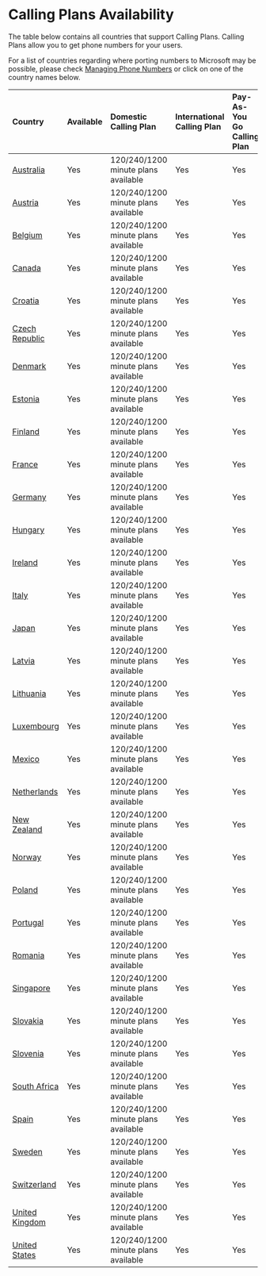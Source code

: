 # Calling Plans Availability

The table below contains all countries that support Calling Plans. Calling Plans allow you to get phone numbers for your users.

For a list of countries regarding where porting numbers to Microsoft may be possible, please check [Managing Phone Numbers](../managingphone) or click on one of the country names below.

|**Country**|**Available**|**Domestic Calling Plan**|**International Calling Plan**|**Pay-As-You Go Calling Plan**|**Can Make Outbound Calls**|**Can Make Outbound Calls to Premium Numbers**|
|:-----|:-----|:-----|:-----|:-----|:-----|:-----|
|[Australia](../phone-number-management-for-canada.md)<br/> |Yes  <br/> |120/240/1200 minute plans available  <br/> |Yes  <br/> |Yes  <br/> | Yes  <br/> | Yes  <br/> |
|[Austria](../phone-number-management-for-canada.md)<br/> |Yes  <br/> |120/240/1200 minute plans available  <br/> |Yes  <br/> |Yes  <br/> | Yes  <br/> | Yes  <br/> |
|[Belgium](../phone-number-management-for-canada.md)<br/> |Yes  <br/> |120/240/1200 minute plans available  <br/> |Yes  <br/> |Yes  <br/> | Yes  <br/> | Yes  <br/> |
|[Canada](../phone-number-management-for-canada.md)<br/> |Yes  <br/> |120/240/1200 minute plans available  <br/> |Yes  <br/> |Yes  <br/> | Yes  <br/> | Yes  <br/> |
|[Croatia](../phone-number-management-for-canada.md)<br/> |Yes  <br/> |120/240/1200 minute plans available  <br/> |Yes  <br/> |Yes  <br/> | Yes  <br/> | Yes  <br/> |
|[Czech Republic](../phone-number-management-for-canada.md)<br/> |Yes  <br/> |120/240/1200 minute plans available  <br/> |Yes  <br/> |Yes  <br/> | Yes  <br/> | Yes  <br/> |
|[Denmark](../phone-number-management-for-canada.md)<br/> |Yes  <br/> |120/240/1200 minute plans available  <br/> |Yes  <br/> |Yes  <br/> | Yes  <br/> | Yes  <br/> |
|[Estonia](../phone-number-management-for-canada.md)<br/> |Yes  <br/> |120/240/1200 minute plans available  <br/> |Yes  <br/> |Yes  <br/> | Yes  <br/> | Yes  <br/> |
|[Finland](../phone-number-management-for-canada.md)<br/> |Yes  <br/> |120/240/1200 minute plans available  <br/> |Yes  <br/> |Yes  <br/> | Yes  <br/> | Yes  <br/> |
|[France](../phone-number-management-for-canada.md)<br/> |Yes  <br/> |120/240/1200 minute plans available  <br/> |Yes  <br/> |Yes  <br/> | Yes  <br/> | Yes  <br/> |
|[Germany](../phone-number-management-for-canada.md)<br/> |Yes  <br/> |120/240/1200 minute plans available  <br/> |Yes  <br/> |Yes  <br/> | Yes  <br/> | Yes  <br/> |
|[Hungary](../phone-number-management-for-canada.md)<br/> |Yes  <br/> |120/240/1200 minute plans available  <br/> |Yes  <br/> |Yes  <br/> | Yes  <br/> | Yes  <br/> |
|[Ireland](../phone-number-management-for-canada.md)<br/> |Yes  <br/> |120/240/1200 minute plans available  <br/> |Yes  <br/> |Yes  <br/> | Yes  <br/> | Yes  <br/> |
|[Italy](../phone-number-management-for-canada.md)<br/> |Yes  <br/> |120/240/1200 minute plans available  <br/> |Yes  <br/> |Yes  <br/> | Yes  <br/> | Yes  <br/> |
|[Japan](../phone-number-management-for-canada.md)<br/> |Yes  <br/> |120/240/1200 minute plans available  <br/> |Yes  <br/> |Yes  <br/> | Yes  <br/> | Yes  <br/> |
|[Latvia](../phone-number-management-for-canada.md)<br/> |Yes  <br/> |120/240/1200 minute plans available  <br/> |Yes  <br/> |Yes  <br/> | Yes  <br/> | Yes  <br/> |
|[Lithuania](../phone-number-management-for-canada.md)<br/> |Yes  <br/> |120/240/1200 minute plans available  <br/> |Yes  <br/> |Yes  <br/> | Yes  <br/> | Yes  <br/> |
|[Luxembourg](../phone-number-management-for-canada.md)<br/> |Yes  <br/> |120/240/1200 minute plans available  <br/> |Yes  <br/> |Yes  <br/> | Yes  <br/> | Yes  <br/> |
|[Mexico](../phone-number-management-for-canada.md)<br/> |Yes  <br/> |120/240/1200 minute plans available  <br/> |Yes  <br/> |Yes  <br/> | Yes  <br/> | Yes  <br/> |
|[Netherlands](../phone-number-management-for-canada.md)<br/> |Yes  <br/> |120/240/1200 minute plans available  <br/> |Yes  <br/> |Yes  <br/> | Yes  <br/> | Yes  <br/> |
|[New Zealand](../phone-number-management-for-canada.md)<br/> |Yes  <br/> |120/240/1200 minute plans available  <br/> |Yes  <br/> |Yes  <br/> | Yes  <br/> | Yes  <br/> |
|[Norway](../phone-number-management-for-canada.md)<br/> |Yes  <br/> |120/240/1200 minute plans available  <br/> |Yes  <br/> |Yes  <br/> | Yes  <br/> | Yes  <br/> |
|[Poland](../phone-number-management-for-canada.md)<br/> |Yes  <br/> |120/240/1200 minute plans available  <br/> |Yes  <br/> |Yes  <br/> | Yes  <br/> | Yes  <br/> |
|[Portugal](../phone-number-management-for-canada.md)<br/> |Yes  <br/> |120/240/1200 minute plans available  <br/> |Yes  <br/> |Yes  <br/> | Yes  <br/> | Yes  <br/> |
|[Romania](../phone-number-management-for-canada.md)<br/> |Yes  <br/> |120/240/1200 minute plans available  <br/> |Yes  <br/> |Yes  <br/> | Yes  <br/> | Yes  <br/> |
|[Singapore](../phone-number-management-for-canada.md)<br/> |Yes  <br/> |120/240/1200 minute plans available  <br/> |Yes  <br/> |Yes  <br/> | Yes  <br/> | Yes  <br/> |
|[Slovakia](../phone-number-management-for-canada.md)<br/> |Yes  <br/> |120/240/1200 minute plans available  <br/> |Yes  <br/> |Yes  <br/> | Yes  <br/> | Yes  <br/> |
|[Slovenia](../phone-number-management-for-canada.md)<br/> |Yes  <br/> |120/240/1200 minute plans available  <br/> |Yes  <br/> |Yes  <br/> | Yes  <br/> | Yes  <br/> |
|[South Africa](../phone-number-management-for-canada.md)<br/> |Yes  <br/> |120/240/1200 minute plans available  <br/> |Yes  <br/> |Yes  <br/> | Yes  <br/> | Yes  <br/> |
|[Spain](../phone-number-management-for-canada.md)<br/> |Yes  <br/> |120/240/1200 minute plans available  <br/> |Yes  <br/> |Yes  <br/> | Yes  <br/> | Yes  <br/> |
|[Sweden](../phone-number-management-for-canada.md)<br/> |Yes  <br/> |120/240/1200 minute plans available  <br/> |Yes  <br/> |Yes  <br/> | Yes  <br/> | Yes  <br/> |
|[Switzerland](../phone-number-management-for-canada.md)<br/> |Yes  <br/> |120/240/1200 minute plans available  <br/> |Yes  <br/> |Yes  <br/> | Yes  <br/> | Yes  <br/> |
|[United Kingdom](../phone-number-management-for-canada.md)<br/> |Yes  <br/> |120/240/1200 minute plans available  <br/> |Yes  <br/> |Yes  <br/> | Yes  <br/> | Yes  <br/> |
|[United States](../phone-number-management-for-canada.md)<br/> |Yes  <br/> |120/240/1200 minute plans available  <br/> |Yes  <br/> |Yes  <br/> | Yes  <br/> | Yes  <br/> |